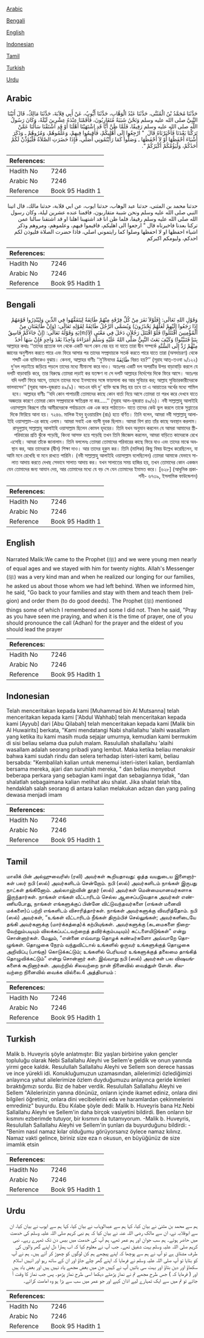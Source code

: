 [Arabic](#arabic)

[Bengali](#bengali)

[English](#english)

[Indonesian](#indonesian)

[Tamil](#tamil)

[Turkish](#turkish)

[Urdu](#urdu)

## Arabic


<div dir="rtl" lang="ar" style={{fontSize:'larger',backgroundColor:'#f8f9fa',padding:20}}>
حَدَّثَنَا مُحَمَّدُ بْنُ الْمُثَنَّى، حَدَّثَنَا عَبْدُ الْوَهَّابِ، حَدَّثَنَا أَيُّوبُ، عَنْ أَبِي قِلاَبَةَ، حَدَّثَنَا مَالِكٌ، قَالَ أَتَيْنَا النَّبِيَّ صلى الله عليه وسلم وَنَحْنُ شَبَبَةٌ مُتَقَارِبُونَ، فَأَقَمْنَا عِنْدَهُ عِشْرِينَ لَيْلَةً، وَكَانَ رَسُولُ اللَّهِ صلى الله عليه وسلم رَفِيقًا، فَلَمَّا ظَنَّ أَنَّا قَدِ اشْتَهَيْنَا أَهْلَنَا أَوْ قَدِ اشْتَقْنَا سَأَلَنَا عَمَّنْ تَرَكْنَا بَعْدَنَا فَأَخْبَرْنَاهُ قَالَ ‏ "‏ ارْجِعُوا إِلَى أَهْلِيكُمْ، فَأَقِيمُوا فِيهِمْ، وَعَلِّمُوهُمْ، وَمُرُوهُمْ ـ وَذَكَرَ أَشْيَاءَ أَحْفَظُهَا أَوْ لاَ أَحْفَظُهَا ـ وَصَلُّوا كَمَا رَأَيْتُمُونِي أُصَلِّي، فَإِذَا حَضَرَتِ الصَّلاَةُ فَلْيُؤَذِّنْ لَكُمْ أَحَدُكُمْ، وَلْيَؤُمَّكُمْ أَكْبَرُكُمْ ‏"‏‏.‏
</div>
<div style={{backgroundColor:'#f8f9fa',padding:20, marginBottom: 10}}><table> <thead> <tr> <th>References:</th> <th></th> </tr> </thead> <tbody><tr><td>Hadith No</td><td>7246</td></tr><tr><td>Arabic No</td><td>7246</td></tr><tr><td>Reference</td><td>Book 95 Hadith 1</td></tr></tbody></table></div>


<div dir="rtl" lang="ar" style={{fontSize:'larger',backgroundColor:'#f8f9fa',padding:20}}>
حدثنا محمد بن المثنى، حدثنا عبد الوهاب، حدثنا ايوب، عن ابي قلابة، حدثنا مالك، قال اتينا النبي صلى الله عليه وسلم ونحن شببة متقاربون، فاقمنا عنده عشرين ليلة، وكان رسول الله صلى الله عليه وسلم رفيقا، فلما ظن انا قد اشتهينا اهلنا او قد اشتقنا سالنا عمن تركنا بعدنا فاخبرناه قال " ارجعوا الى اهليكم، فاقيموا فيهم، وعلموهم، ومروهم وذكر اشياء احفظها او لا احفظها وصلوا كما رايتموني اصلي، فاذا حضرت الصلاة فليوذن لكم احدكم، وليومكم اكبركم
</div>
<div style={{backgroundColor:'#f8f9fa',padding:20, marginBottom: 10}}><table> <thead> <tr> <th>References:</th> <th></th> </tr> </thead> <tbody><tr><td>Hadith No</td><td>7246</td></tr><tr><td>Arabic No</td><td>7246</td></tr><tr><td>Reference</td><td>Book 95 Hadith 1</td></tr></tbody></table></div>

## Bengali


<div dir="rtl" lang="bn" style={{fontSize:'larger',backgroundColor:'#f8f9fa',padding:20}}>
وَقَوْلِ اللهِ تَعَالَى: (فَلَوْلاَ نَفَرَ مِنْ كُلِّ فِرْقَةٍ مِنْهُمْ طَائِفَةٌ لِيَتَفَقَّهُوا فِي الدِّينِ وَلِيُنْذِرُوا قَوْمَهُمْ إِذَا رَجَعُوا إِلَيْهِمْ لَعَلَّهُمْ يَحْذَرُونَ) وَيُسَمَّى الرَّجُلُ طَائِفَةً لِقَوْلِهِ تَعَالَى: (وَإِنْ طَائِفَتَانِ مِنْ الْمُؤْمِنِينَ اقْتَتَلُوا) فَلَوْ اقْتَتَلَ رَجُلاَنِ دَخَلَ فِي مَعْنَى الآ(রাঃ)يَةِ وَقَوْلُهُ تَعَالَى: (إِنْ جَاءَكُمْ فَاسِقٌ بِنَبَإٍ فَتَبَيَّنُوا) وَكَيْفَ بَعَثَ النَّبِيُّ صَلَّى اللهُ عَلَيْهِ وَسَلَّمَ أُمَرَاءَهُ وَاحِدًا بَعْدَ وَاحِدٍ فَإِنْ سَهَا أَحَدٌ مِنْهُمْ رُدَّ إِلَى السُّنَّةِ আল্লাহর কথাঃ ‘‘তাদের প্রত্যেক দল থেকে একটি অংশ কেন বের হয় না যাতে তারা দ্বীন সম্পর্কে জ্ঞানের অনুশীলন করতে পারে এবং ফিরে আসার পর তাদের সম্প্রদায়কে সতর্ক করতে পারে যাতে তারা (অসদাচরণ) থেকে বিরত হয়?’’ (সূরাহ আত্-তওবা ৯/১২২) طَائِفَةً শব্দটি এক ব্যক্তিকেও বুঝায়। কেননা, আল্লাহর বাণীঃ ‘‘মু’মিনদের দু’দল লড়াইয়ে জড়িয়ে পড়লে তাদের মধ্যে মীমাংসা করে দাও। অতঃপর একটি দল অপরটির উপর বাড়াবাড়ি করলে যে দলটি বাড়াবাড়ি করে, তার বিরুদ্ধে তোমরা লড়াই কর যতক্ষণ না সে দলটি আল্লাহর নির্দেশের দিকে ফিরে আসে। অতঃপর যদি দলটি ফিরে আসে, তাহলে তাদের মধ্যে ইনসাফের সঙ্গে ফায়সালা কর আর সুবিচার কর; আল্লাহ সুবিচারকারীদেরকে ভালবাসেন’’ (সূরাহ আল-হুজরাত ৪৯/৯)। অতএব যদি দু’ ব্যক্তি দ্বন্ধে লিপ্ত হয় তবে তা এ আয়াতের অর্থের মধ্যে শামিল হবে। আল্লাহর বাণীঃ ‘‘যদি কোন পাপাচারী তোমাদের কাছে কোন বার্তা নিয়ে আসে তোমরা তা পরখ করে দেখবে যাতে অজ্ঞতার কারণে তোমরা কোন সম্প্রদায়কে ক্ষতিগ্রস্ত না কর.....’’ (সূরাহ আল-হুজরাত ৪৯/৬)। নবী সাল্লাল্লাহু আলাইহি ওয়াসাল্লাম কিরূপে তাঁর আমীরদেরকে পর্যায়ক্রমে এক এক করে পাঠাতেন- যাতে তাদের কেউ ভুল করলে তাকে সুন্নাতের দিকে ফিরিয়ে আনা হয়। ৭২৪৬. মালিক ইবনু হুওয়ায়রিস (রাঃ) হতে বর্ণিত। তিনি বলেন, আমরা নবী সাল্লাল্লাহু আলাইহি ওয়াসাল্লাম-এর কাছে এলাম। আমরা সবাই এক বয়সী যুবক ছিলাম। আমরা বিশ রাত তাঁর কাছে অবস্থান করলাম। রাসূলুল্লাহ্ সাল্লাল্লাহু আলাইহি ওয়াসাল্লাম ছিলেন কোমল হৃদয়ের। তিনি যখন অনুমান করলেন যে আমরা আমাদের স্ত্রী-পরিবারের প্রতি ঝুঁকে পড়েছি, কিংবা আসক্ত হয়ে পড়েছি তখন তিনি জিজ্ঞেস করলেন, আমরা বাড়িতে কাদেরকে রেখে এসেছি। আমরা তাঁকে জানালাম। তিনি বললেনঃ তোমরা তোমাদের পরিবারের কাছে ফিরে যাও এবং তাদের মাঝে অবস্থান কর, আর তাদেরকে (দ্বীন) শিক্ষা দাও। আর তাদের হুকুম কর। তিনি (মালিক) কিছু বিষয় উল্লেখ করেছিলেন, যা আমি মনে রেখেছি বা মনে রাখতে পারিনি। (নবী সাল্লাল্লাহু আলাইহি ওয়াসাল্লাম বলেছিলেন) তোমরা আমাকে যেভাবে সালাত আদায় করতে দেখছ সেভাবে সালাত আদায় কর। যখন সালাতের সময় হাজির হয়, তখন তোমাদের কোন একজন যেন তোমাদের জন্য আযান দেয়, আর তোমাদের মধ্যে যে বড় সে যেন তোমাদের ইমামত করে। [৬২৮] (আধুনিক প্রকাশনী- ৬৭৩৯, ইসলামিক ফাউন্ডেশন)
</div>
<div style={{backgroundColor:'#f8f9fa',padding:20, marginBottom: 10}}><table> <thead> <tr> <th>References:</th> <th></th> </tr> </thead> <tbody><tr><td>Hadith No</td><td>7246</td></tr><tr><td>Arabic No</td><td>7246</td></tr><tr><td>Reference</td><td>Book 95 Hadith 1</td></tr></tbody></table></div>

## English


<div dir="ltr" lang="en" style={{fontSize:'larger',backgroundColor:'#f8f9fa',padding:20}}>
Narrated Malik:We came to the Prophet (ﷺ) and we were young men nearly of equal ages and we stayed with him for twenty nights. Allah's Messenger (ﷺ) was a very kind man and when he realized our longing for our families, he asked us about those whom we had left behind. When we informed him, he said, "Go back to your families and stay with them and teach them (religion) and order them (to do good deeds). The Prophet (ﷺ) mentioned things some of which I remembered and some I did not. Then he said, "Pray as you have seen me praying, and when it is the time of prayer, one of you should pronounce the call (Adhan) for the prayer and the eldest of you should lead the prayer
</div>
<div style={{backgroundColor:'#f8f9fa',padding:20, marginBottom: 10}}><table> <thead> <tr> <th>References:</th> <th></th> </tr> </thead> <tbody><tr><td>Hadith No</td><td>7246</td></tr><tr><td>Arabic No</td><td>7246</td></tr><tr><td>Reference</td><td>Book 95 Hadith 1</td></tr></tbody></table></div>

## Indonesian


<div dir="ltr" lang="id" style={{fontSize:'larger',backgroundColor:'#f8f9fa',padding:20}}>
Telah menceritakan kepada kami [Muhammad bin Al Mutsanna] telah menceritakan kepada kami ['Abdul Wahhab] telah menceritakan kepada kami [Ayyub] dari [Abu Qilabah] telah menceritakan kepada kami [Malik bin Al Huwairits] berkata, "Kami mendatangi Nabi shallallahu 'alaihi wasallam yang ketika itu kami masih muda sejajar umurnya, kemudian kami bermukim di sisi beliau selama dua puluh malam. Rasulullah shallallahu 'alaihi wasallam adalah seorang pribadi yang lembut. Maka ketika beliau menaksir bahwa kami sudah rindu dan selera terhadap isteri-isteri kami, beliau bersabda: "Kembalilah kalian untuk menemui isteri-isteri kalian, berdiamlah bersama mereka, ajari dan suruhlah mereka, " dan beliau menyebut beberapa perkara yang sebagian kami ingat dan sebagiannya tidak, "dan shalatlah sebagaimana kalian melihat aku shalat. Jika shalat telah tiba, hendaklah salah seorang di antara kalian melakukan adzan dan yang paling dewasa menjadi imam
</div>
<div style={{backgroundColor:'#f8f9fa',padding:20, marginBottom: 10}}><table> <thead> <tr> <th>References:</th> <th></th> </tr> </thead> <tbody><tr><td>Hadith No</td><td>7246</td></tr><tr><td>Arabic No</td><td>7246</td></tr><tr><td>Reference</td><td>Book 95 Hadith 1</td></tr></tbody></table></div>

## Tamil


<div dir="ltr" lang="ta" style={{fontSize:'larger',backgroundColor:'#f8f9fa',padding:20}}>
மாலிக் பின் அல்ஹுவைரிஸ் (ரலி) அவர்கள் கூறியதாவது: ஒத்த வயதுடைய இளைஞர்கள் பலர் நபி (ஸல்) அவர்களிடம் சென்றோம். நபி (ஸல்) அவர்களிடம் நாங்கள் இருபது நாட்கள் தங்கினோம். அல்லாஹ்வின் தூதர் (ஸல்) அவர்கள் மென்மையானவர்களாக இருந்தார்கள். நாங்கள் எங்கள் வீட்டாரிடம் செல்ல ஆசைப்படுவதாக அவர்கள் எண்ணியபோது, நாங்கள் எங்களுக்குப் பின்னே விட்டுவந்தவர்களை (எங்கள் மனைவி மக்களை)ப் பற்றி எங்களிடம் விசாரித்தார்கள். நாங்கள் அவர்களுக்கு விவரித்தோம். நபி (ஸல்) அவர்கள், “உங்கள் வீட்டாரிடம் நீங்கள் திரும்பிச் செல்லுங்கள்; அவர்களிடையே தங்கி அவர்களுக்கு (மார்க்கத்தை)க் கற்பியுங்கள். அவர்களுக்கு (கடமைகளை நிறைவேற்றும்படியும் விலக்கப்பட்டவற்றைத் தவிர்க்கும்படியும்) கட்டளையிடுங்கள்” என்று சொன்னார்கள். மேலும், “என்னை எவ்வாறு தொழக் கண்டீர்களோ அவ்வாறே தொழுங்கள். தொழுகை நேரம் வந்துவிட்டால் உங்களில் ஒருவர் உங்களுக்குத் தொழுகை அறிவிப்பு (பாங்கு) கொடுக்கட்டும்; உங்களில் பெரியவர் உங்களுக்குத் தலைமை தாங்கித் தொழுவிக்கட்டும்” என்று சொன்னார் கள். இவ்வாறு நபி (ஸல்) அவர்கள் பல விஷயங்களைக் கூறினார்கள். அவற்றில் சிலவற்றை நான் நினைவில் வைத்துள் ளேன். சிலவற்றை நினைவில் வைக்க வில்லை.4 அத்தியாயம் :
</div>
<div style={{backgroundColor:'#f8f9fa',padding:20, marginBottom: 10}}><table> <thead> <tr> <th>References:</th> <th></th> </tr> </thead> <tbody><tr><td>Hadith No</td><td>7246</td></tr><tr><td>Arabic No</td><td>7246</td></tr><tr><td>Reference</td><td>Book 95 Hadith 1</td></tr></tbody></table></div>

## Turkish


<div dir="ltr" lang="tr" style={{fontSize:'larger',backgroundColor:'#f8f9fa',padding:20}}>
Malik b. Huveyris şöyle anlatmıştır: Biz yaşları birbirine yakın gençler topluluğu olarak Nebi Sallallahu Aleyhi ve Sellem'e geldik ve onun yanında yirmi gece kaldık. Resulullah Sallallahu Aleyhi ve Sellem son derece hassas ve ince yürekli idi. Konukluğumuzun uzamasından, ailelerimizi özlediğimizi anlayınca yahut ailelerimize özlem duyduğumuzu anlayınca geride kimleri bıraktığımızı sordu. Biz de haber verdik. Resulullah Sallallahu Aleyhi ve Sellem "Ailelerinizin yanına dönünüz, onların içinde ikamet ediniz, onlara dini bilgileri öğretiniz, onlara dini vecibelerini eda ve haramlardan çekinmelerini emrediniz" buyurdu. Ebu Kılabe şöyle dedi: Malik b. Huveyris bana Hz.Nebi Sallallahu Aleyhi ve Sellem'in daha birçok vasiyetini bildirdi. Ben onların bir kısmını ezberimde tutuyor, bir kısmını da tutamıyorum. -Malik b. Huveyris, Resulullah Sallallahu Aleyhi ve Sellem'in şunları da buyurduğunu bildirdi: - "Benim nasıl namaz kılar olduğumu görüyorsanız öylece namaz kılınız. Namaz vakti gelince, biriniz size eza n okusun, en büyüğünüz de size imamlık etsin
</div>
<div style={{backgroundColor:'#f8f9fa',padding:20, marginBottom: 10}}><table> <thead> <tr> <th>References:</th> <th></th> </tr> </thead> <tbody><tr><td>Hadith No</td><td>7246</td></tr><tr><td>Arabic No</td><td>7246</td></tr><tr><td>Reference</td><td>Book 95 Hadith 1</td></tr></tbody></table></div>

## Urdu


<div dir="rtl" lang="ur" style={{fontSize:'larger',backgroundColor:'#f8f9fa',padding:20}}>
ہم سے محمد بن مثنیٰ نے بیان کیا، کہا ہم سے عبدالوہاب نے بیان کیا، کہا ہم سے ایوب نے بیان کیا، ان سے ابوقلابہ نے، ان سے مالک رضی اللہ عنہ نے بیان کیا کہ ہم نبی کریم صلی اللہ علیہ وسلم کی خدمت میں حاضر ہوئے۔ ہم سب جوان اور ہم عمر تھے، ہم آپ کی خدمت میں بیس دن تک ٹھہرے رہے۔ نبی کریم صلی اللہ علیہ وسلم بہت شفیق تھے۔ جب آپ نے معلوم کیا کہ اب ہمارا دل اپنے گھر والوں کی طرف مشتاق ہے تو آپ نے ہم سے پوچھا کہ اپنے پیچھے ہم کن لوگوں کو چھوڑ کر آئے ہیں۔ ہم نے آپ کو بتایا تو آپ صلی اللہ علیہ وسلم نے فرمایا کہ اپنے گھر چلے جاؤ اور ان کے ساتھ رہو اور انہیں اسلام سکھاؤ اور دین بتاؤ اور بہت سی باتیں آپ نے کہیں جن میں بعض مجھے یاد نہیں ہیں اور بعض یاد ہیں اور ( فرمایا کہ ) جس طرح مجھے تم نے نماز پڑھتے دیکھا اسی طرح نماز پڑھو۔ پس جب نماز کا وقت آ جائے تو تم میں سے ایک تمہارے لیے اذان کہے اور جو عمر میں سب سے بڑا ہو وہ امامت کرائے۔
</div>
<div style={{backgroundColor:'#f8f9fa',padding:20, marginBottom: 10}}><table> <thead> <tr> <th>References:</th> <th></th> </tr> </thead> <tbody><tr><td>Hadith No</td><td>7246</td></tr><tr><td>Arabic No</td><td>7246</td></tr><tr><td>Reference</td><td>Book 95 Hadith 1</td></tr></tbody></table></div>